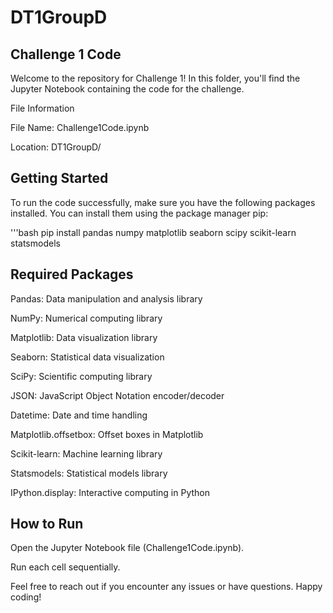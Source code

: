 # DT1GroupD

## Challenge 1 Code

Welcome to the repository for Challenge 1! In this folder, you'll find the Jupyter Notebook containing the code for the challenge.

File Information

File Name: Challenge1Code.ipynb

Location: DT1GroupD/

## Getting Started
To run the code successfully, make sure you have the following packages installed. You can install them using the package manager pip:

'''bash
pip install pandas numpy matplotlib seaborn scipy scikit-learn statsmodels

## Required Packages

Pandas: Data manipulation and analysis library

NumPy: Numerical computing library

Matplotlib: Data visualization library

Seaborn: Statistical data visualization

SciPy: Scientific computing library

JSON: JavaScript Object Notation encoder/decoder

Datetime: Date and time handling

Matplotlib.offsetbox: Offset boxes in Matplotlib

Scikit-learn: Machine learning library

Statsmodels: Statistical models library

IPython.display: Interactive computing in Python

## How to Run

Open the Jupyter Notebook file (Challenge1Code.ipynb).

Run each cell sequentially.

Feel free to reach out if you encounter any issues or have questions. Happy coding!
